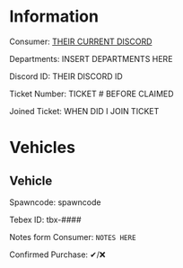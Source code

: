 # Information

Consumer: <a href="discord.com/users/USER ID"> THEIR CURRENT DISCORD</a> 

Departments: INSERT DEPARTMENTS HERE

Discord ID: THEIR DISCORD ID

Ticket Number: TICKET # BEFORE CLAIMED

Joined Ticket: WHEN DID I JOIN TICKET
# Vehicles

## Vehicle #
Spawncode: spawncode

Tebex ID: tbx-####

Notes form Consumer: ``NOTES HERE``

Confirmed Purchase: ✔/❌
